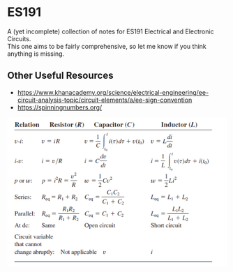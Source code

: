 # ES191

A (yet incomplete) collection of notes for ES191 Electrical and Electronic Circuits.   
This one aims to be fairly comprehensive, so let me know if you think anything is missing.

## Other Useful Resources

- <https://www.khanacademy.org/science/electrical-engineering/ee-circuit-analysis-topic/circuit-elements/a/ee-sign-convention>
- <https://spinningnumbers.org/>

![](./img/table.png)